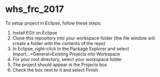 # whs_frc_2017

To setup project in Eclipse, follow these steps:
1) Install EGit on Eclipse
2) Clone this repository into your workspace folder (the file window will create a folder with the contents of the repo)
3) In Eclipse, right-click in the Package Explorer and select Import...>General>Existing Projects into Workspace
4) For your root directory, select your workspace folder
5) The project should appear in the Projects box
6) Check the box next to it and select Finish

